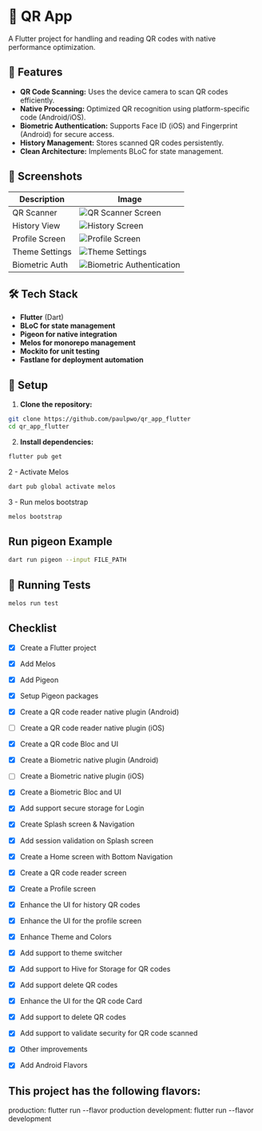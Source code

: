 # 📱 QR App

A Flutter project for handling and reading QR codes with native performance optimization. 

## 🚀 Features  
- **QR Code Scanning:** Uses the device camera to scan QR codes efficiently.  
- **Native Processing:** Optimized QR recognition using platform-specific code (Android/iOS).  
- **Biometric Authentication:** Supports Face ID (iOS) and Fingerprint (Android) for secure access.  
- **History Management:** Stores scanned QR codes persistently.  
- **Clean Architecture:** Implements BLoC for state management. 

## 📸 Screenshots
| Description | Image |
|------------|-------|
| QR Scanner | ![QR Scanner Screen](/images/qr_scanner.png) |
| History View | ![History Screen](/images/history.png) |
| Profile Screen | ![Profile Screen](/images/profile.png) |
| Theme Settings | ![Theme Settings](/images/theme_settings.png) |
| Biometric Auth | ![Biometric Authentication](/images/biometric.png) |

## 🛠️ Tech Stack  
- **Flutter** (Dart)  
- **BLoC for state management**  
- **Pigeon for native integration**  
- **Melos for monorepo management**  
- **Mockito for unit testing**  
- **Fastlane for deployment automation**  

## 📖 Setup  
1. **Clone the repository:**  
```sh
git clone https://github.com/paulpwo/qr_app_flutter
cd qr_app_flutter
```

2. **Install dependencies:**  
```sh
flutter pub get
```
2 - Activate Melos
```bash
dart pub global activate melos 
```
3 - Run melos bootstrap
```bash
melos bootstrap
```
## Run pigeon Example
```bash
dart run pigeon --input FILE_PATH
```
<!-- runr test -->
## 🧪 Running Tests
```sh
melos run test
```
## Checklist
- [x] Create a Flutter project
- [x] Add Melos
- [x] Add Pigeon
- [x] Setup Pigeon packages
- [x] Create a QR code reader native plugin (Android)
- [ ] Create a QR code reader native plugin (iOS)
- [x] Create a QR code Bloc and UI
- [x] Create a Biometric native plugin (Android)
- [ ] Create a Biometric native plugin (iOS)
- [x] Create a Biometric Bloc and UI
- [x] Add support secure storage for Login
- [x] Create Splash screen & Navigation
- [x] Add session validation on Splash screen
- [x] Create a Home screen with Bottom Navigation
- [x] Create a QR code reader screen
- [x] Create a Profile screen
- [x] Enhance the UI for history QR codes
- [x] Enhance the UI for the profile screen
- [x] Enhance Theme and Colors
- [x] Add support to theme switcher
- [x] Add support to Hive for Storage for QR codes
- [x] Add support delete QR codes
- [x] Enhance the UI for the QR code Card
- [x] Add support to delete QR codes
- [x] Add support to validate security for QR code scanned
- [x] Other improvements
- [x] Add Android Flavors


## This project has the following flavors:
production: flutter run --flavor production
development: flutter run --flavor development